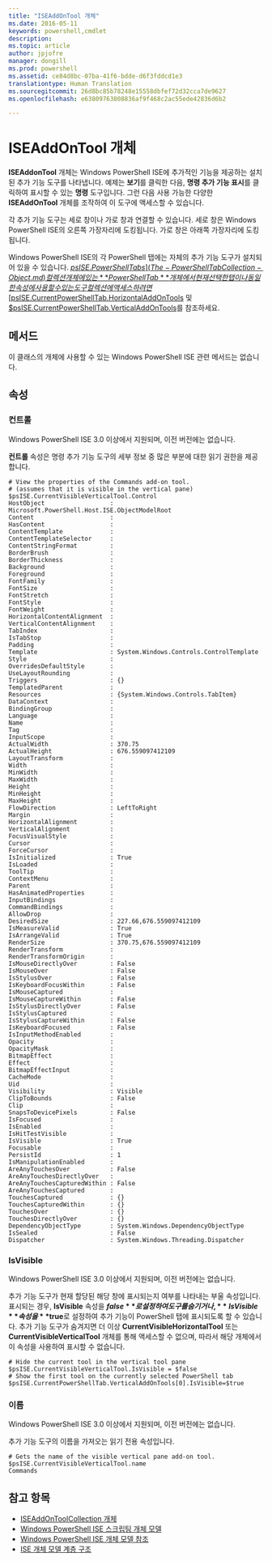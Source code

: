 ```yaml
---
title: "ISEAddOnTool 개체"
ms.date: 2016-05-11
keywords: powershell,cmdlet
description: 
ms.topic: article
author: jpjofre
manager: dongill
ms.prod: powershell
ms.assetid: ce84d8bc-07ba-41f6-bdde-d6f3fddcd1e3
translationtype: Human Translation
ms.sourcegitcommit: 26d8bc85b78248e15558dbfef72d32cca7de9627
ms.openlocfilehash: e63809763808836af9f468c2ac55ede42836d6b2

---
```


# ISEAddOnTool 개체
  **ISEAddonTool** 개체는 Windows PowerShell ISE에 추가적인 기능을 제공하는 설치된 추가 기능 도구를 나타냅니다. 예제는 **보기**를 클릭한 다음, **명령 추가 기능 표시**를 클릭하여 표시할 수 있는 **명령** 도구입니다. 그런 다음 사용 가능한 다양한 **ISEAddOnTool** 개체를 조작하여 이 도구에 액세스할 수 있습니다.

 각 추가 기능 도구는 세로 창이나 가로 창과 연결할 수 있습니다. 세로 창은 Windows PowerShell ISE의 오른쪽 가장자리에 도킹됩니다. 가로 창은 아래쪽 가장자리에 도킹됩니다.

 Windows PowerShell ISE의 각 PowerShell 탭에는 자체의 추가 기능 도구가 설치되어 있을 수 있습니다. [$psISE.PowerShellTabs](The-PowerShellTabCollection-Object.md) 컬렉션 개체에 있는 **PowerShellTab** 개체에서 현재 선택한 탭이나 동일한 속성에 사용할 수 있는 도구 컬렉션에 액세스하려면 [$psISE.CurrentPowerShellTab.HorizontalAddOnTools](The-ISEAddOnToolCollection-Object.md) 및 [$psISE.CurrentPowerShellTab.VerticalAddOnTools](The-ISEAddOnToolCollection-Object.md)를 참조하세요.

## 메서드
 이 클래스의 개체에 사용할 수 있는 Windows PowerShell ISE 관련 메서드는 없습니다.

## 속성

###  <a name="Control"></a> 컨트롤
  Windows PowerShell ISE 3.0 이상에서 지원되며, 이전 버전에는 없습니다.

 **컨트롤** 속성은 명령 추가 기능 도구의 세부 정보 중 많은 부분에 대한 읽기 권한을 제공합니다.

```
# View the properties of the Commands add-on tool.
# (assumes that it is visible in the vertical pane)
$psISE.CurrentVisibleVerticalTool.Control
HostObject                  : Microsoft.PowerShell.Host.ISE.ObjectModelRoot
Content                     :
HasContent                  :
ContentTemplate             :
ContentTemplateSelector     :
ContentStringFormat         :
BorderBrush                 :
BorderThickness             :
Background                  :
Foreground                  :
FontFamily                  :
FontSize                    :
FontStretch                 :
FontStyle                   :
FontWeight                  :
HorizontalContentAlignment  :
VerticalContentAlignment    :
TabIndex                    :
IsTabStop                   :
Padding                     :
Template                    : System.Windows.Controls.ControlTemplate
Style                       :
OverridesDefaultStyle       :
UseLayoutRounding           :
Triggers                    : {}
TemplatedParent             :
Resources                   : {System.Windows.Controls.TabItem}
DataContext                 :
BindingGroup                :
Language                    :
Name                        :
Tag                         :
InputScope                  :
ActualWidth                 : 370.75
ActualHeight                : 676.559097412109
LayoutTransform             :
Width                       :
MinWidth                    :
MaxWidth                    :
Height                      :
MinHeight                   :
MaxHeight                   :
FlowDirection               : LeftToRight
Margin                      :
HorizontalAlignment         :
VerticalAlignment           :
FocusVisualStyle            :
Cursor                      :
ForceCursor                 :
IsInitialized               : True
IsLoaded                    :
ToolTip                     :
ContextMenu                 :
Parent                      :
HasAnimatedProperties       :
InputBindings               :
CommandBindings             :
AllowDrop                   :
DesiredSize                 : 227.66,676.559097412109
IsMeasureValid              : True
IsArrangeValid              : True
RenderSize                  : 370.75,676.559097412109
RenderTransform             :
RenderTransformOrigin       :
IsMouseDirectlyOver         : False
IsMouseOver                 : False
IsStylusOver                : False
IsKeyboardFocusWithin       : False
IsMouseCaptured             :
IsMouseCaptureWithin        : False
IsStylusDirectlyOver        : False
IsStylusCaptured            :
IsStylusCaptureWithin       : False
IsKeyboardFocused           : False
IsInputMethodEnabled        :
Opacity                     :
OpacityMask                 :
BitmapEffect                :
Effect                      :
BitmapEffectInput           :
CacheMode                   :
Uid                         :
Visibility                  : Visible
ClipToBounds                : False
Clip                        :
SnapsToDevicePixels         : False
IsFocused                   :
IsEnabled                   :
IsHitTestVisible            :
IsVisible                   : True
Focusable                   :
PersistId                   : 1
IsManipulationEnabled       :
AreAnyTouchesOver           : False
AreAnyTouchesDirectlyOver   :
AreAnyTouchesCapturedWithin : False
AreAnyTouchesCaptured       :
TouchesCaptured             : {}
TouchesCapturedWithin       : {}
TouchesOver                 : {}
TouchesDirectlyOver         : {}
DependencyObjectType        : System.Windows.DependencyObjectType
IsSealed                    : False
Dispatcher                  : System.Windows.Threading.Dispatcher

```

###  <a name="IsVisible"></a> IsVisible
  Windows PowerShell ISE 3.0 이상에서 지원되며, 이전 버전에는 없습니다.

 추가 기능 도구가 현재 할당된 해당 창에 표시되는지 여부를 나타내는 부울 속성입니다. 표시되는 경우, **IsVisible** 속성을 **$false**로 설정하여 도구를 숨기거나, **IsVisible** 속성을 **$true**로 설정하여 추가 기능이 PowerShell 탭에 표시되도록 할 수 있습니다. 추가 기능 도구가 숨겨지면 더 이상 **CurrentVisibleHorizontalTool** 또는 **CurrentVisibleVerticalTool** 개체를 통해 액세스할 수 없으며, 따라서 해당 개체에서 이 속성을 사용하여 표시할 수 없습니다.

```
# Hide the current tool in the vertical tool pane
$psISE.CurrentVisibleVerticalTool.IsVisible = $false
# Show the first tool on the currently selected PowerShell tab
$psISE.CurrentPowerShellTab.VerticalAddOnTools[0].IsVisible=$true

```

###  <a name="name"></a> 이름
  Windows PowerShell ISE 3.0 이상에서 지원되며, 이전 버전에는 없습니다.

 추가 기능 도구의 이름을 가져오는 읽기 전용 속성입니다.

```
# Gets the name of the visible vertical pane add-on tool.
$psISE.CurrentVisibleVerticalTool.name
Commands

```

## 참고 항목
- [ISEAddOnToolCollection 개체](The-ISEAddOnToolCollection-Object.md)
- [Windows PowerShell ISE 스크립팅 개체 모델](The-Windows-PowerShell-ISE-Scripting-Object-Model.md)
- [Windows PowerShell ISE 개체 모델 참조](Windows-PowerShell-ISE-Object-Model-Reference.md)
- [ISE 개체 모델 계층 구조](The-ISE-Object-Model-Hierarchy.md)




<!--HONumber=Sep16_HO4-->


